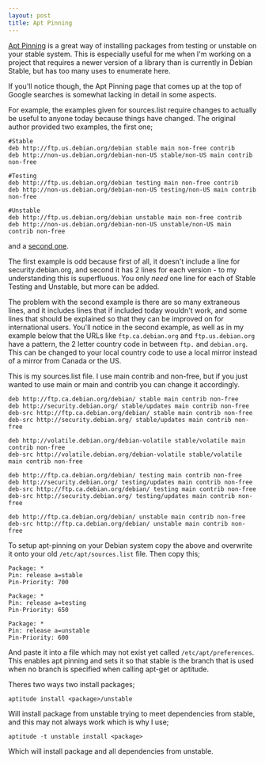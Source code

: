 ```yaml
---
layout: post
title: Apt Pinning
---
```


[Apt Pinning](http://jaqque.sbih.org/kplug/apt-pinning.html) is a great way of installing packages from testing or unstable on your stable system.  This is especially useful for me when I'm working on a project that requires a newer version of a library than is currently in Debian Stable, but has too many uses to enumerate here.

If you'll notice though, the Apt Pinning page that comes up at the top of Google searches is somewhat lacking in detail in some aspects.

For example, the examples given for sources.list require changes to actually be useful to anyone today because things have changed.  The original author provided two examples, the first one;

    #Stable
    deb http://ftp.us.debian.org/debian stable main non-free contrib
    deb http://non-us.debian.org/debian-non-US stable/non-US main contrib non-free

    #Testing
    deb http://ftp.us.debian.org/debian testing main non-free contrib
    deb http://non-us.debian.org/debian-non-US testing/non-US main contrib non-free

    #Unstable
    deb http://ftp.us.debian.org/debian unstable main non-free contrib
    deb http://non-us.debian.org/debian-non-US unstable/non-US main contrib non-free

and a [second one](http://jaqque.sbih.org/kplug/sources.list).


The first example is odd because first of all, it doesn't include a line for security.debian.org, and second it has 2 lines for each version - to my understanding this is superfluous.  You only _need_ one line for each of Stable Testing and Unstable, but more can be added.

The problem with the second example is there are so many extraneous lines, and it includes lines that if included today wouldn't work, and some lines that should be explained so that they can be improved on for international users.  You'll notice in the second example, as well as in my example below that the URLs like `ftp.ca.debian.org` and `ftp.us.debian.org` have a pattern, the 2 letter country code in between `ftp.` and `debian.org`.  This can be changed to your local country code to use a local mirror instead of a mirror from Canada or the US.

This is my sources.list file.  I use main contrib and non-free, but if you just wanted to use main or main and contrib you can change it accordingly.

    deb http://ftp.ca.debian.org/debian/ stable main contrib non-free
    deb http://security.debian.org/ stable/updates main contrib non-free
    deb-src http://ftp.ca.debian.org/debian/ stable main contrib non-free
    deb-src http://security.debian.org/ stable/updates main contrib non-free

    deb http://volatile.debian.org/debian-volatile stable/volatile main contrib non-free
    deb-src http://volatile.debian.org/debian-volatile stable/volatile main contrib non-free

    deb http://ftp.ca.debian.org/debian/ testing main contrib non-free
    deb http://security.debian.org/ testing/updates main contrib non-free
    deb-src http://ftp.ca.debian.org/debian/ testing main contrib non-free
    deb-src http://security.debian.org/ testing/updates main contrib non-free

    deb http://ftp.ca.debian.org/debian/ unstable main contrib non-free
    deb-src http://ftp.ca.debian.org/debian/ unstable main contrib non-free

To setup apt-pinning on your Debian system copy the above and overwrite it onto your old `/etc/apt/sources.list` file.  Then copy this;

    Package: *
    Pin: release a=stable
    Pin-Priority: 700

    Package: *
    Pin: release a=testing
    Pin-Priority: 650

    Package: *
    Pin: release a=unstable
    Pin-Priority: 600

And paste it into a file which may not exist yet called `/etc/apt/preferences`.  This enables apt pinning and sets it so that stable is the branch that is used when no branch is specified when calling apt-get or aptitude.


Theres two ways two install packages;

    aptitude install <package>/unstable

Will install package from unstable trying to meet dependencies from stable, and this may not always work which is why I use;

    aptitude -t unstable install <package>

Which will install package and all dependencies from unstable.
